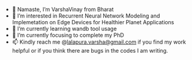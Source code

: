 - 👋 Namaste, I’m VarshaVinay from Bharat
- 👀 I’m interested in Recurrent Neural Network Modeling 
and Implemetation on Edge Devices for Healthier Planet Applications
- 🌱 I’m currently learning wandb tool usage
- 💞️ I’m currently focusing to complete my PhD 
- 📫 Kindly reach me @lalapura.varsha@gmail.com if you 
find my work helpful or if you think there are bugs in the codes I am writing.

<!---
VarshaVinay/VarshaVinay is a ✨ special ✨ repository because its `README.md` (this file) appears on your GitHub profile.
You can click the Preview link to take a look at your changes.
--->
